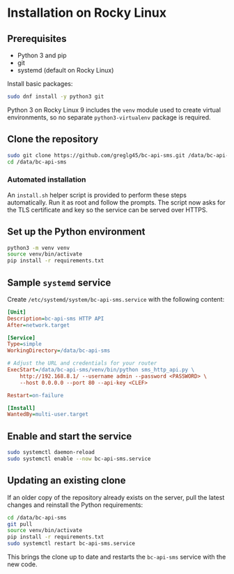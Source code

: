 # Installation on Rocky Linux

## Prerequisites
- Python 3 and pip
- git
- systemd (default on Rocky Linux)

Install basic packages:
```bash
sudo dnf install -y python3 git
```

Python 3 on Rocky Linux 9 includes the ``venv`` module used to create
virtual environments, so no separate ``python3-virtualenv`` package is
required.

## Clone the repository
```bash
sudo git clone https://github.com/greglg45/bc-api-sms.git /data/bc-api-sms
cd /data/bc-api-sms
```

### Automated installation

An `install.sh` helper script is provided to perform these steps automatically.
Run it as root and follow the prompts. The script now asks for the TLS certificate
and key so the service can be served over HTTPS.

## Set up the Python environment
```bash
python3 -m venv venv
source venv/bin/activate
pip install -r requirements.txt
```

## Sample `systemd` service
Create `/etc/systemd/system/bc-api-sms.service` with the following content:
```ini
[Unit]
Description=bc-api-sms HTTP API
After=network.target

[Service]
Type=simple
WorkingDirectory=/data/bc-api-sms

# Adjust the URL and credentials for your router
ExecStart=/data/bc-api-sms/venv/bin/python sms_http_api.py \
    http://192.168.8.1/ --username admin --password <PASSWORD> \
    --host 0.0.0.0 --port 80 --api-key <CLEF>

Restart=on-failure

[Install]
WantedBy=multi-user.target
```

## Enable and start the service
```bash
sudo systemctl daemon-reload
sudo systemctl enable --now bc-api-sms.service
```

## Updating an existing clone

If an older copy of the repository already exists on the server, pull the
latest changes and reinstall the Python requirements:

```bash
cd /data/bc-api-sms
git pull
source venv/bin/activate
pip install -r requirements.txt
sudo systemctl restart bc-api-sms.service
```

This brings the clone up to date and restarts the `bc-api-sms` service with the
new code.
